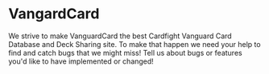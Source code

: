 # VangardCard
We strive to make VanguardCard the best Cardfight Vanguard Card Database and Deck Sharing site. To make that happen we need your help to find and catch bugs that we might miss! Tell us about bugs or features you'd like to have implemented or changed!

